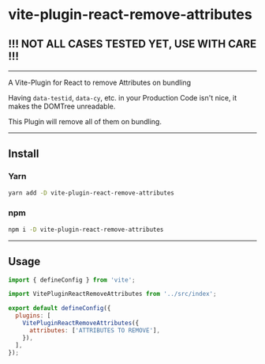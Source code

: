 # vite-plugin-react-remove-attributes

## !!! NOT ALL CASES TESTED YET, USE WITH CARE !!!

---

A Vite-Plugin for React to remove Attributes on bundling

Having `data-testid`, `data-cy`, etc. in your Production Code isn't nice, it makes the DOMTree unreadable.

This Plugin will remove all of them on bundling.

---

## Install

### Yarn

```sh
yarn add -D vite-plugin-react-remove-attributes
```

### npm

```sh
npm i -D vite-plugin-react-remove-attributes
```

---

## Usage

```js
import { defineConfig } from 'vite';

import VitePluginReactRemoveAttributes from '../src/index';

export default defineConfig({
  plugins: [
    VitePluginReactRemoveAttributes({
      attributes: ['ATTRIBUTES TO REMOVE'],
    }),
  ],
});
```
